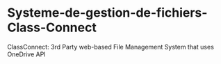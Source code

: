 # Systeme-de-gestion-de-fichiers-Class-Connect
ClassConnect: 3rd Party web-based File Management System that uses OneDrive API 
